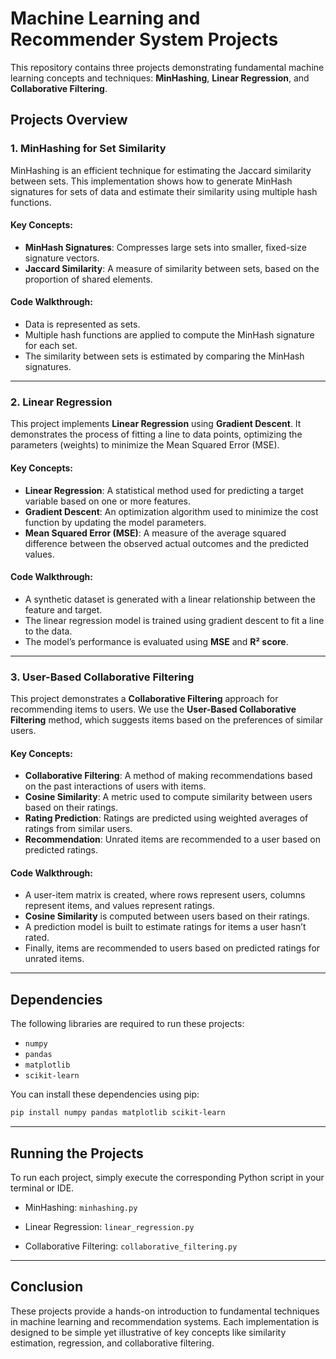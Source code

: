 
# Machine Learning and Recommender System Projects

This repository contains three projects demonstrating fundamental machine learning concepts and techniques: **MinHashing**, **Linear Regression**, and **Collaborative Filtering**.

## Projects Overview

### 1. **MinHashing for Set Similarity**

MinHashing is an efficient technique for estimating the Jaccard similarity between sets. This implementation shows how to generate MinHash signatures for sets of data and estimate their similarity using multiple hash functions.

#### Key Concepts:
- **MinHash Signatures**: Compresses large sets into smaller, fixed-size signature vectors.
- **Jaccard Similarity**: A measure of similarity between sets, based on the proportion of shared elements.

#### Code Walkthrough:
- Data is represented as sets.
- Multiple hash functions are applied to compute the MinHash signature for each set.
- The similarity between sets is estimated by comparing the MinHash signatures.

---

### 2. **Linear Regression**

This project implements **Linear Regression** using **Gradient Descent**. It demonstrates the process of fitting a line to data points, optimizing the parameters (weights) to minimize the Mean Squared Error (MSE).

#### Key Concepts:
- **Linear Regression**: A statistical method used for predicting a target variable based on one or more features.
- **Gradient Descent**: An optimization algorithm used to minimize the cost function by updating the model parameters.
- **Mean Squared Error (MSE)**: A measure of the average squared difference between the observed actual outcomes and the predicted values.

#### Code Walkthrough:
- A synthetic dataset is generated with a linear relationship between the feature and target.
- The linear regression model is trained using gradient descent to fit a line to the data.
- The model’s performance is evaluated using **MSE** and **R² score**.

---

### 3. **User-Based Collaborative Filtering**

This project demonstrates a **Collaborative Filtering** approach for recommending items to users. We use the **User-Based Collaborative Filtering** method, which suggests items based on the preferences of similar users.

#### Key Concepts:
- **Collaborative Filtering**: A method of making recommendations based on the past interactions of users with items.
- **Cosine Similarity**: A metric used to compute similarity between users based on their ratings.
- **Rating Prediction**: Ratings are predicted using weighted averages of ratings from similar users.
- **Recommendation**: Unrated items are recommended to a user based on predicted ratings.

#### Code Walkthrough:
- A user-item matrix is created, where rows represent users, columns represent items, and values represent ratings.
- **Cosine Similarity** is computed between users based on their ratings.
- A prediction model is built to estimate ratings for items a user hasn’t rated.
- Finally, items are recommended to users based on predicted ratings for unrated items.

---

## Dependencies

The following libraries are required to run these projects:

- `numpy`
- `pandas`
- `matplotlib`
- `scikit-learn`

You can install these dependencies using pip:

```bash
pip install numpy pandas matplotlib scikit-learn
```
---

## Running the Projects

To run each project, simply execute the corresponding Python script in your terminal or IDE.

- MinHashing: ```minhashing.py```

- Linear Regression: ```linear_regression.py```

- Collaborative Filtering: ```collaborative_filtering.py```

---

## Conclusion

These projects provide a hands-on introduction to fundamental techniques in machine learning and recommendation systems. Each implementation is designed to be simple yet illustrative of key concepts like similarity estimation, regression, and collaborative filtering.
